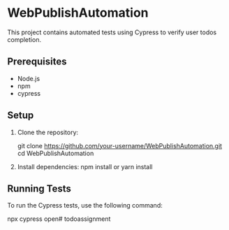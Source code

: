 # WebPublishAutomation

This project contains automated tests using Cypress to verify user todos completion.

## Prerequisites

- Node.js 
- npm 
- cypress 

## Setup

1. Clone the repository:

    git clone https://github.com/your-username/WebPublishAutomation.git
    cd WebPublishAutomation


2. Install dependencies:
    npm install
    or
    yarn install

## Running Tests

To run the Cypress tests, use the following command:


npx cypress open# todoassignment
